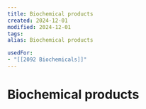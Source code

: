 ```yaml
---
title: Biochemical products
created: 2024-12-01
modified: 2024-12-01
tags: 
alias: Biochemical products

usedFor:
- "[[2092 Biochemicals]]"
---
```

# Biochemical products
